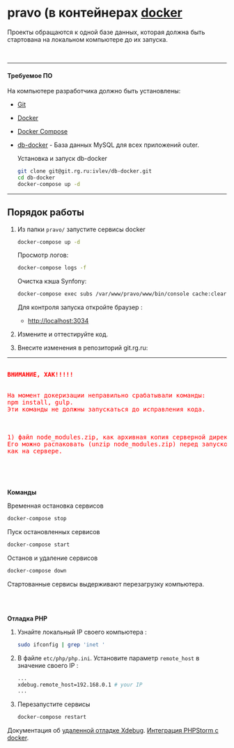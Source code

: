 pravo  (в контейнерах [docker](https://www.docker.com/)
==============

Проекты обращаются к одной базе данных, которая должна быть стартована на локальном компьютере до их запуска.

<br>

----------------------------------------------------

#### Требуемое ПО
На компьютере разработчика должно быть установлены:
* [Git](https://git-scm.com/downloads)
* [Docker](https://docs.docker.com/engine/installation/)
* [Docker Compose](https://docs.docker.com/compose/install/)
* [db-docker](https://git.rg.ru/ivlev/db-docker) - База данных MySQL для всех приложений outer.

    Установка и запуск db-docker

    ```sh
    git clone git@git.rg.ru:ivlev/db-docker.git
    cd db-docker
    docker-compose up -d
    ```

--------------------------------------------------

## Порядок работы 

1. Из папки `pravo/` запустите сервисы docker

    ```sh
    docker-compose up -d
    ```
    Просмотр логов:
    ```sh
    docker-compose logs -f
    ```


    Очистка кэша Synfony:
    ```sh
    docker-compose exec subs /var/www/pravo/www/bin/console cache:clear --no-warmup --env=prod
    ```

    Для контроля запуска откройте браузер :

    * [http://localhost:3034](http://localhost:3034/)
 


2. Измените и оттестируйте код.
3. Внесите изменения в репозиторий git.rg.ru:

---------------------

<pre style="color:red">
<b>
ВНИМАНИЕ, ХАК!!!!!
</b>

На момент докеризации неправильно срабатывали команды: 
npm install, gulp.
Эти команды не должны запускаться до исправления кода.

<!-- Как временное решение в репозиторий добавлены:

1) папки, скопированые с сервера pravo.rg.ru.

www/src/JuristBundle/Resources/public
www/src/JuristBundle/Resources/views

После исправления кода нужно удалить их из репозитория. -->

1) файл node_modules.zip, как архивная копия серверной директории node_modules . 
Его можно распаковать (unzip node_modules.zip) перед запуском Gulp, чтобы  иметь точно такие же файлы
как на сервере.

</pre>

<br>
<br>

**Команды**

Временная остановка сервисов 

```sh
docker-compose stop
```

Пуск остановленных сервисов

```sh
docker-compose start
```

Останов и удаление сервисов

```sh
docker-compose down
```

Стартованные сервисы выдерживают перезагрузку компьютера.

<br>
<br>


**Oтладка PHP**



1. Узнайте локальный IP своего компьютера :

    ```sh
    sudo ifconfig | grep 'inet '
    ```

2. В файле  `etc/php/php.ini`. Установите параметр
 `remote_host` в значение своего IP :

    ```sh
    ...
    xdebug.remote_host=192.168.0.1 # your IP
    ...
    ```
3. Перезапустите сервисы
   ```sh
   docker-compose restart
   ```

Документация об  [удаленной отладке Xdebug](https://xdebug.org/docs/remote). 
[Интеграция PHPStorm с docker](https://github.com/nanoninja/docker-nginx-php-mysql/blob/master/doc/phpstorm-macosx.md).


